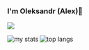 ### I'm Oleksandr (Alex)👋


![](https://komarev.com/ghpvc/?username=oleksandrshenhera1&style=for-the-badge)

<img alt="my stats" align="left" src="https://github-readme-stats.vercel.app/api?username=oleksandrshenhera1&show_icons=true"/>

<img alt="top langs" src="https://github-readme-stats.vercel.app/api/top-langs/?username=oleksandrshenhera1&layout=compact"/>
